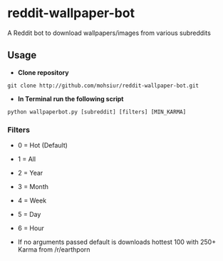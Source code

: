 # reddit-wallpaper-bot
A Reddit bot to download wallpapers/images from various subreddits

## Usage

* **Clone repository**

`git clone http://github.com/mohsiur/reddit-wallpaper-bot.git`

* **In Terminal run the following script**

`python wallpaperbot.py [subreddit] [filters] [MIN_KARMA]`

### Filters
* 0 = Hot (Default)
* 1 = All 
* 2 = Year
* 3 = Month
* 4 = Week
* 5 = Day
* 6 = Hour

* If no arguments passed default is downloads hottest 100 with 250+ Karma from /r/earthporn

